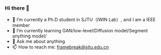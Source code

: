 ### Hi there 👋

- 🔭 I’m currently a Ph.D student in SJTU（IWIN Lab）, and I am a IEEE member
- 🌱 I’m currently learning GAN/low-level/Diffusion model/Segment anything model/
- 💬 Ask me about anything
- 📫 How to reach me: framebreak@sjtu.edu.cn

